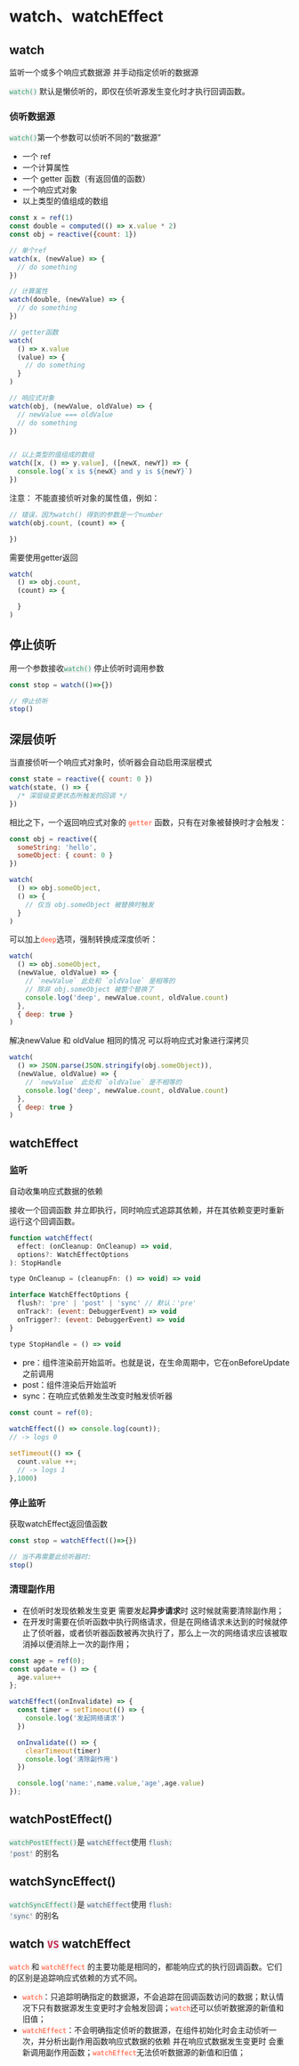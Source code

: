 # watch、watchEffect

## watch 
监听一个或多个响应式数据源 并手动指定侦听的数据源

<code style='background: #f1f1f1;color:#33a06f;border-radius:4px;'>watch()</code> 默认是懒侦听的，即仅在侦听源发生变化时才执行回调函数。

### 侦听数据源
<code style='background: #f1f1f1;color:#33a06f;border-radius:4px;'>watch()</code>第一个参数可以侦听不同的“数据源”

* 一个 ref
* 一个计算属性
* 一个 getter 函数（有返回值的函数）
* 一个响应式对象
* 以上类型的值组成的数组
```js
const x = ref(1)
const double = computed(() => x.value * 2)
const obj = reactive({count: 1})

// 单个ref
watch(x, (newValue) => {
  // do something
})

// 计算属性
watch(double, (newValue) => {
  // do something
})

// getter函数
watch(
  () => x.value
  (value) => {
    // do something
  }
)

// 响应式对象
watch(obj, (newValue, oldValue) => {
  // newValue === oldValue
  // do something
})


// 以上类型的值组成的数组
watch([x, () => y.value], ([newX, newY]) => {
  console.log(`x is ${newX} and y is ${newY}`)
})
```
注意： 不能直接侦听对象的属性值，例如：
```js
// 错误，因为watch() 得到的参数是一个number
watch(obj.count, (count) => {

})
```
需要使用getter返回
```js
watch(
  () => obj.count,
  (count) => {

  }
)
```


## 停止侦听
用一个参数接收<code style='background: #f1f1f1;color:#33a06f;border-radius:4px;'>watch()</code> 停止侦听时调用参数
```js
const stop = watch(()=>{})

// 停止侦听
stop()
```

## 深层侦听
当直接侦听一个响应式对象时，侦听器会自动启用深层模式
```js
const state = reactive({ count: 0 })
watch(state, () => {
  /* 深层级变更状态所触发的回调 */
})
```

相比之下，一个返回响应式对象的 <code style='background: #fff5f5;color:#ff502c;border-radius:4px;'>getter</code> 函数，只有在对象被替换时才会触发：
```js
const obj = reactive({
  someString: 'hello',
  someObject: { count: 0 }
})

watch(
  () => obj.someObject,
  () => {
    // 仅当 obj.someObject 被替换时触发
  }
)
```
可以加上<code style='background: #fff5f5;color:#ff502c;border-radius:4px;'>deep</code>选项，强制转换成深度侦听：
```js
watch(
  () => obj.someObject,
  (newValue, oldValue) => {
    // `newValue` 此处和 `oldValue` 是相等的
    // 除非 obj.someObject 被整个替换了
    console.log('deep', newValue.count, oldValue.count)
  },
  { deep: true }
)
```

解决newValue 和 oldValue 相同的情况 可以将响应式对象进行深拷贝
```js
watch(
  () => JSON.parse(JSON.stringify(obj.someObject)),
  (newValue, oldValue) => {
    // `newValue` 此处和 `oldValue` 是不相等的
    console.log('deep', newValue.count, oldValue.count)
  },
  { deep: true }
)

```


## watchEffect

### 监听
自动收集响应式数据的依赖

接收一个回调函数 并立即执行，同时响应式追踪其依赖，并在其依赖变更时重新运行这个回调函数。
```js
function watchEffect(
  effect: (onCleanup: OnCleanup) => void,
  options?: WatchEffectOptions
): StopHandle

type OnCleanup = (cleanupFn: () => void) => void

interface WatchEffectOptions {
  flush?: 'pre' | 'post' | 'sync' // 默认：'pre'
  onTrack?: (event: DebuggerEvent) => void
  onTrigger?: (event: DebuggerEvent) => void
}

type StopHandle = () => void
```
- pre：组件渲染前开始监听。也就是说，在生命周期中，它在onBeforeUpdate之前调用
- post：组件渲染后开始监听
- sync：在响应式依赖发生改变时触发侦听器

```js
const count = ref(0);
 
watchEffect(() => console.log(count));
// -> logs 0

setTimeout(() => {
  count.value ++;
  // -> logs 1
},1000)
```


### 停止监听
获取watchEffect返回值函数
```js
const stop = watchEffect(()=>{})

// 当不再需要此侦听器时:
stop()
```


### 清理副作用
- 在侦听时发现依赖发生变更 需要发起**异步请求**时 这时候就需要清除副作用；
- 在开发时需要在侦听函数中执行网络请求，但是在网络请求未达到的时候就停止了侦听器，或者侦听器函数被再次执行了，那么上一次的网络请求应该被取消掉以便消除上一次的副作用；
```js
const age = ref(0);
const update = () => {
  age.value++
};

watchEffect((onInvalidate) => {
  const timer = setTimeout(() => {
    console.log('发起网络请求')
  })

  onInvalidate(() => {
    clearTimeout(timer)
    console.log('清除副作用')
  })

  console.log('name:',name.value,'age',age.value)
});
```
## watchPostEffect()
<code style='background: #f1f1f1;color:#33a06f;border-radius:4px;'>watchPostEffect()</code>是 <code style='background: #f1f1f1;color:#476582;border-radius:4px;'>watchEffect</code>使用 <code style='background: #f1f1f1;color:#476582;border-radius:4px;'>flush: 'post'</code> 的别名


## watchSyncEffect()
<code style='background: #f1f1f1;color:#33a06f;border-radius:4px;'>watchSyncEffect()</code>是 <code style='background: #f1f1f1;color:#476582;border-radius:4px;'>watchEffect</code>使用 <code style='background: #f1f1f1;color:#476582;border-radius:4px;'>flush: 'sync'</code> 的别名


## watch <code style='background: #f1f1f1;color:#c7254e;border-radius:4px;'>VS</code> watchEffect

<code style='background: #fff5f5;color:#ff502c;border-radius:4px;'>watch</code> 和 <code style='background: #fff5f5;color:#ff502c;border-radius:4px;'>watchEffect</code>
的主要功能是相同的，都能响应式的执行回调函数。它们的区别是追踪响应式依赖的方式不同。

  * <code style='background: #fff5f5;color:#ff502c;border-radius:4px;'>watch</code>：只追踪明确指定的数据源，不会追踪在回调函数访问的数据；默认情况下只有数据源发生变更时才会触发回调；<code style='background: #fff5f5;color:#ff502c;border-radius:4px;'>watch</code>还可以侦听数据源的新值和旧值；
  * <code style='background: #fff5f5;color:#ff502c;border-radius:4px;'>watchEffect</code>：不会明确指定侦听的数据源，在组件初始化时会主动侦听一次，并分析出副作用函数响应式数据的依赖 并在响应式数据发生变更时 会重新调用副作用函数；<code style='background: #fff5f5;color:#ff502c;border-radius:4px;'>watchEffect</code>无法侦听数据源的新值和旧值；
